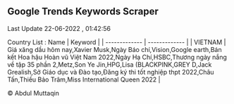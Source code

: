 

## Google Trends Keywords Scraper 
 
Last Update 22-06-2022 , 01:42:56

Country List :
 Name  | Keyword |
| ------------- | ------------- |
| VIETNAM | Giá xăng dầu hôm nay,Xavier Musk,Ngày Báo chí,Vision,Google earth,Bán kết Hoa hậu Hoàn vũ Việt Nam 2022,Ngày Hạ Chí,HSBC,Thương ngày nắng về tập 35 phần 2,Metz,Son Ye Jin,HPG,Lisa (BLACKPINK,GREY D,Jack Grealish,Sở Giáo dục và Đào tạo,Đăng ký thi tốt nghiệp thpt 2022,Châu Tấn,Thiều Bảo Trâm,Miss International Queen 2022 |



© Abdul Muttaqin 
